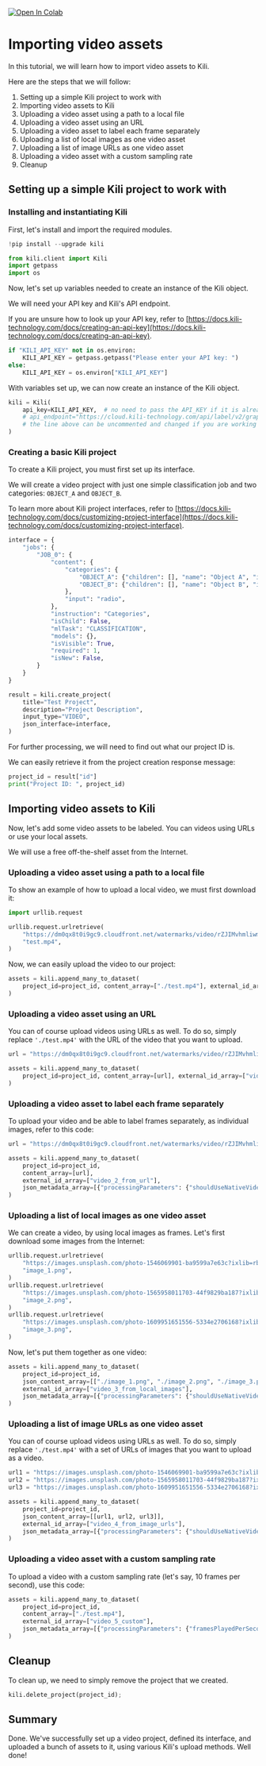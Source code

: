 <!-- FILE AUTO GENERATED BY docs/utils.py DO NOT EDIT DIRECTLY -->
<a href="https://colab.research.google.com/github/kili-technology/kili-python-sdk/blob/master/recipes/importing_video_assets.ipynb" target="_parent"><img src="https://colab.research.google.com/assets/colab-badge.svg" alt="Open In Colab"/></a>

# Importing video assets

In this tutorial, we will learn how to import video assets to Kili.

Here are the steps that we will follow:

1. Setting up a simple Kili project to work with
2. Importing video assets to Kili
  1. Uploading a video asset using a path to a local file
  2. Uploading a video asset using an URL
  3. Uploading a video asset to label each frame separately
  4. Uploading a list of local images as one video asset
  5. Uploading a list of image URLs as one video asset
  6. Uploading a video asset with a custom sampling rate
3. Cleanup

## Setting up a simple Kili project to work with

### Installing and instantiating Kili

First, let's install and import the required modules.


```python
!pip install --upgrade kili
```


```python
from kili.client import Kili
import getpass
import os
```

Now, let's set up variables needed to create an instance of the Kili object.

We will need your API key and Kili's API endpoint.

If you are unsure how to look up your API key, refer to [https://docs.kili-technology.com/docs/creating-an-api-key](https://docs.kili-technology.com/docs/creating-an-api-key).


```python
if "KILI_API_KEY" not in os.environ:
    KILI_API_KEY = getpass.getpass("Please enter your API key: ")
else:
    KILI_API_KEY = os.environ["KILI_API_KEY"]
```

With variables set up, we can now create an instance of the Kili object.


```python
kili = Kili(
    api_key=KILI_API_KEY,  # no need to pass the API_KEY if it is already in your environment variables
    # api_endpoint="https://cloud.kili-technology.com/api/label/v2/graphql",
    # the line above can be uncommented and changed if you are working with an on-premise version of Kili
)
```

### Creating a basic Kili project

To create a Kili project, you must first set up its interface.

We will create a video project with just one simple classification job and two categories: `OBJECT_A` and `OBJECT_B`.

To learn more about Kili project interfaces, refer to [https://docs.kili-technology.com/docs/customizing-project-interface](https://docs.kili-technology.com/docs/customizing-project-interface).


```python
interface = {
    "jobs": {
        "JOB_0": {
            "content": {
                "categories": {
                    "OBJECT_A": {"children": [], "name": "Object A", "id": "category3"},
                    "OBJECT_B": {"children": [], "name": "Object B", "id": "category4"},
                },
                "input": "radio",
            },
            "instruction": "Categories",
            "isChild": False,
            "mlTask": "CLASSIFICATION",
            "models": {},
            "isVisible": True,
            "required": 1,
            "isNew": False,
        }
    }
}

result = kili.create_project(
    title="Test Project",
    description="Project Description",
    input_type="VIDEO",
    json_interface=interface,
)
```

For further processing, we will need to find out what our project ID is.

We can easily retrieve it from the project creation response message:


```python
project_id = result["id"]
print("Project ID: ", project_id)
```

## Importing video assets to Kili

Now, let's add some video assets to be labeled.
You can videos using URLs or use your local assets.

We will use a free off-the-shelf asset from the Internet.

### Uploading a video asset using a path to a local file

To show an example of how to upload a local video, we must first download it:


```python
import urllib.request

urllib.request.urlretrieve(
    "https://dm0qx8t0i9gc9.cloudfront.net/watermarks/video/rZJIMvhmliwmde8a6/people-and-cars-moving-summer-in-cannes_rihw5icll__fb84d62d88da661f8edd5c5d17d586bf__P360.mp4",
    "test.mp4",
)
```

Now, we can easily upload the video to our project:


```python
assets = kili.append_many_to_dataset(
    project_id=project_id, content_array=["./test.mp4"], external_id_array=["video_1_from_local"]
)
```

### Uploading a video asset using an URL

You can of course upload videos using URLs as well. To do so, simply replace `'./test.mp4'` with the URL of the video that you want to upload.


```python
url = "https://dm0qx8t0i9gc9.cloudfront.net/watermarks/video/rZJIMvhmliwmde8a6/people-and-cars-moving-summer-in-cannes_rihw5icll__fb84d62d88da661f8edd5c5d17d586bf__P360.mp4"

assets = kili.append_many_to_dataset(
    project_id=project_id, content_array=[url], external_id_array=["video_2_from_url"]
)
```

### Uploading a video asset to label each frame separately

To upload your video and be able to label frames separately, as individual images, refer to this code:


```python
url = "https://dm0qx8t0i9gc9.cloudfront.net/watermarks/video/rZJIMvhmliwmde8a6/people-and-cars-moving-summer-in-cannes_rihw5icll__fb84d62d88da661f8edd5c5d17d586bf__P360.mp4"

assets = kili.append_many_to_dataset(
    project_id=project_id,
    content_array=[url],
    external_id_array=["video_2_from_url"],
    json_metadata_array=[{"processingParameters": {"shouldUseNativeVideo": False}}],
)
```

### Uploading a list of local images as one video asset

We can create a video, by using local images as frames. Let's first download some images from the Internet:


```python
urllib.request.urlretrieve(
    "https://images.unsplash.com/photo-1546069901-ba9599a7e63c?ixlib=rb-4.0.3&ixid=MnwxMjA3fDB8MHxwaG90by1wYWdlfHx8fGVufDB8fHx8&auto=format&fit=crop&w=1480&q=80",
    "image_1.png",
)
urllib.request.urlretrieve(
    "https://images.unsplash.com/photo-1565958011703-44f9829ba187?ixlib=rb-4.0.3&ixid=MnwxMjA3fDB8MHxwaG90by1wYWdlfHx8fGVufDB8fHx8&auto=format&fit=crop&w=1065&q=80",
    "image_2.png",
)
urllib.request.urlretrieve(
    "https://images.unsplash.com/photo-1609951651556-5334e2706168?ixlib=rb-4.0.3&ixid=MnwxMjA3fDB8MHxwaG90by1wYWdlfHx8fGVufDB8fHx8&auto=format&fit=crop&w=987&q=80",
    "image_3.png",
)
```

Now, let's put them together as one video:


```python
assets = kili.append_many_to_dataset(
    project_id=project_id,
    json_content_array=[["./image_1.png", "./image_2.png", "./image_3.png"]],
    external_id_array=["video_3_from_local_images"],
    json_metadata_array=[{"processingParameters": {"shouldUseNativeVideo": False}}],
)
```

### Uploading a list of image URLs as one video asset

You can of course upload videos using URLs as well. To do so, simply replace `'./test.mp4'` with a set of URLs of images that you want to upload as a video.


```python
url1 = "https://images.unsplash.com/photo-1546069901-ba9599a7e63c?ixlib=rb-4.0.3&ixid=MnwxMjA3fDB8MHxwaG90by1wYWdlfHx8fGVufDB8fHx8&auto=format&fit=crop&w=1480&q=80"
url2 = "https://images.unsplash.com/photo-1565958011703-44f9829ba187?ixlib=rb-4.0.3&ixid=MnwxMjA3fDB8MHxwaG90by1wYWdlfHx8fGVufDB8fHx8&auto=format&fit=crop&w=1065&q=80"
url3 = "https://images.unsplash.com/photo-1609951651556-5334e2706168?ixlib=rb-4.0.3&ixid=MnwxMjA3fDB8MHxwaG90by1wYWdlfHx8fGVufDB8fHx8&auto=format&fit=crop&w=987&q=80"

assets = kili.append_many_to_dataset(
    project_id=project_id,
    json_content_array=[[url1, url2, url3]],
    external_id_array=["video_4_from_image_urls"],
    json_metadata_array=[{"processingParameters": {"shouldUseNativeVideo": False}}],
)
```

### Uploading a video asset with a custom sampling rate

To upload a video with a custom sampling rate (let's say, 10 frames per second), use this code:


```python
assets = kili.append_many_to_dataset(
    project_id=project_id,
    content_array=["./test.mp4"],
    external_id_array=["video_5_custom"],
    json_metadata_array=[{"processingParameters": {"framesPlayedPerSecond": 10}}],
)
```

## Cleanup

To clean up, we need to simply remove the project that we created.


```python
kili.delete_project(project_id);
```

## Summary

Done. We've successfully set up a video project, defined its interface, and uploaded a bunch of assets to it, using various Kili's upload methods. Well done!
